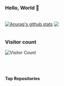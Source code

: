 ### Hello, World 👋

<!--
**nightcoder26/nightcoder26** is a ✨ _special_ ✨ repository because its `README.md` (this file) appears on your GitHub profile.

Here are some ideas to get you started:

- 🔭 I’m currently working on ...
- 🌱 I’m currently learning ...
- 👯 I’m looking to collaborate on ...
- 🤔 I’m looking for help with ...
- 💬 Ask me about ...
- 📫 How to reach me: ...
- 😄 Pronouns: ...
- ⚡ Fun fact: ...
-->
<br>
<a href="https://github.com/nightcoder26/github-readme-stats"><img align="center" src="https://github-readme-stats.vercel.app/api?username=nightcoder26&show_icons=true&include_all_commits=true&theme=buefy&hide_border=true" alt="Anurag's github stats" /></a> <a href="https://github.com/nightcoder26/github-readme-stats"><img align="center" src="https://github-readme-stats.vercel.app/api/top-langs/?username=nightcoder26&layout=compact&theme=buefy&hide_border=true" /></a> 
<br>
<br>

 ### Visitor count
![Visitor Count](https://profile-counter.glitch.me/nightcoder26/count.svg)

<br>
<br>

#### Top Repositories




